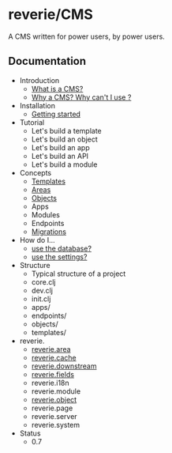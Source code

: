 # reverie/CMS

A CMS written for power users, by power users.

## Documentation

- Introduction
  - [What is a CMS?](https://github.com/emil0r/reverie/doc/intro/what-is-a-cms.md)
  - [Why a CMS? Why can't I use <name here>?](https://github.com/emil0r/reverie/doc/why-a-cms.md)
- Installation
  - [Getting started](https://github.com/emil0r/reverie/doc/installation/getting-started.md)
- Tutorial
  - Let's build a template
  - Let's build an object
  - Let's build an app
  - Let's build an API
  - Let's build a module
- Concepts
  - [Templates](https://github.com/emil0r/reverie/doc/concepts/templates.md)
  - [Areas](https://github.com/emil0r/reverie/doc/concepts/areas.md)
  - [Objects](https://github.com/emil0r/reverie/doc/concepts/objects.md)
  - Apps
  - Modules
  - Endpoints
  - [Migrations](https://github.com/emil0r/reverie/doc/concepts/migrations.md)
- How do I...
  - [use the database?](https://github.com/emil0r/reverie/doc/how-do-i/database.md)
  - [use the settings?](https://github.com/emil0r/reverie/doc/how-do-i/settings.md)
- Structure
  - Typical structure of a project
  - core.clj
  - dev.clj
  - init.clj
  - apps/
  - endpoints/
  - objects/
  - templates/
- reverie.
  - [reverie.area](https://github.com/emil0r/reverie/doc/reverie/area.md)
  - [reverie.cache](https://github.com/emil0r/reverie/doc/reverie/cache.md)
  - [reverie.downstream](https://github.com/emil0r/reverie/doc/reverie/downstream.md)
  - [reverie.fields](https://github.com/emil0r/reverie/doc/reverie/fields.md)
  - reverie.i18n
  - reverie.module
  - [reverie.object](https://github.com/emil0r/reverie/doc/reverie/object.md)
  - reverie.page
  - reverie.server
  - reverie.system
- Status
  - 0.7
